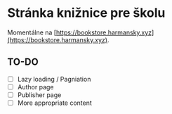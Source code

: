 # Stránka knižnice pre školu

Momentálne na [https://bookstore.harmansky.xyz](https://bookstore.harmansky.xyz).

## TO-DO

 - [ ] Lazy loading / Pagniation
 - [ ] Author page
 - [ ] Publisher page
 - [ ] More appropriate content
